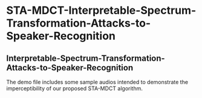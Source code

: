 # STA-MDCT-Interpretable-Spectrum-Transformation-Attacks-to-Speaker-Recognition
## Interpretable-Spectrum-Transformation-Attacks-to-Speaker-Recognition
The demo file includes some sample audios intended to demonstrate the imperceptibility of our proposed STA-MDCT algorithm.
